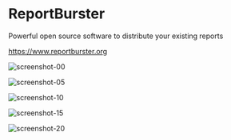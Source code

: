# ReportBurster

Powerful open source software to distribute your existing reports

<a href="[https://www.example.com](https://www.reportburster.org)" target="_blank">https://www.reportburster.org</a>

![screenshot-00](https://github.com/flowkraft/reportburster/assets/8201251/02957c82-e026-4c91-af60-b34da6022174)

![screenshot-05](https://github.com/flowkraft/reportburster/assets/8201251/c1689eac-7611-4461-916b-c52ddd4b0e70)

![screenshot-10](https://github.com/flowkraft/reportburster/assets/8201251/dcdd3282-8c1a-4463-a4dd-18808105fd84)

![screenshot-15](https://github.com/flowkraft/reportburster/assets/8201251/882d9b6b-321b-45ea-8724-f0d9f1715969)

![screenshot-20](https://github.com/flowkraft/reportburster/assets/8201251/e48676f0-512b-4164-b541-0307d0e043cd)

